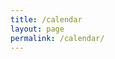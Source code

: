 ```yaml
---
title: /calendar
layout: page
permalink: /calendar/
---
```


<!-- Calendly inline widget begin -->
<div class="calendly-inline-widget" data-url="https://calendly.com/inkcartrich/30min?hide_gdpr_banner=1" style="min-width:320px;height:2125px;"></div>
<script type="text/javascript" src="https://assets.calendly.com/assets/external/widget.js" async></script>
<!-- Calendly inline widget end -->